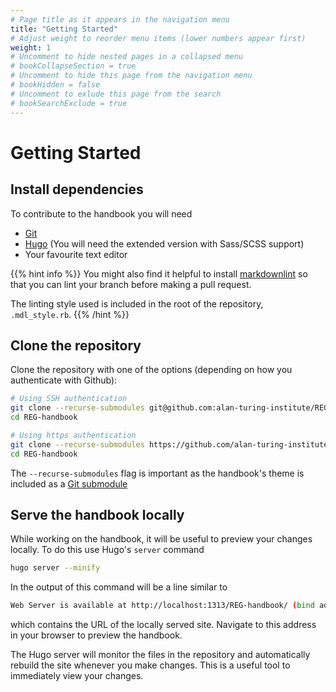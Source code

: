 ```yaml
---
# Page title as it appears in the navigation menu
title: "Getting Started"
# Adjust weight to reorder menu items (lower numbers appear first)
weight: 1
# Uncomment to hide nested pages in a collapsed menu
# bookCollapseSection = true
# Uncomment to hide this page from the navigation menu
# bookHidden = false
# Uncomment to exlude this page from the search
# bookSearchExclude = true
---
```


# Getting Started

## Install dependencies

To contribute to the handbook you will need

- [Git](https://git-scm.com/downloads)
- [Hugo](https://gohugo.io/getting-started/installing/) (You will need the
  extended version with Sass/SCSS support)
- Your favourite text editor

{{% hint info %}}
You might also find it helpful to install
[markdownlint](https://github.com/markdownlint/markdownlint) so that you can
lint your branch before making a pull request.

The linting style used is included in the root of the repository,
`.mdl_style.rb`.
{{% /hint %}}

## Clone the repository

Clone the repository with one of the options (depending on how you authenticate with Github):

```bash
# Using SSH authentication
git clone --recurse-submodules git@github.com:alan-turing-institute/REG-handbook.git
cd REG-handbook

# Using https authentication
git clone --recurse-submodules https://github.com/alan-turing-institute/REG-handbook.git
cd REG-handbook
```

The `--recurse-submodules` flag is important as the handbook's theme is included
as a [Git submodule](https://git-scm.com/book/en/v2/Git-Tools-Submodules)

## Serve the handbook locally

While working on the handbook, it will be useful to preview your changes
locally. To do this use Hugo's `server` command

```bash
hugo server --minify
```

In the output of this command will be a line similar to

```bash
Web Server is available at http://localhost:1313/REG-handbook/ (bind address 127.0.0.1)
```

which contains the URL of the locally served site. Navigate to this address in
your browser to preview the handbook.

The Hugo server will monitor the files in the repository and automatically
rebuild the site whenever you make changes. This is a useful tool to immediately
view your changes.
